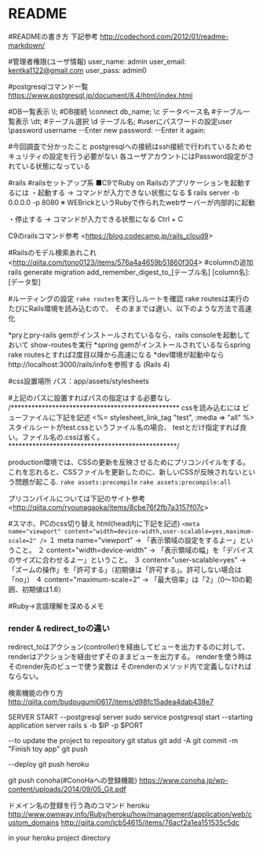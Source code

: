 # README

#READMEの書き方
下記参考
http://codechord.com/2012/01/readme-markdown/

#管理者権限(ユーザ情報)
user_name: admin
user_email: kentka1122@gmail.com
user_pass: admin0

#postgresqlコマンド一覧
https://www.postgresql.jp/document/8.4/html/index.html

#️DB一覧表示
\l;
#DB接続
\connect db_name;
\c データベース名
#テーブル一覧表示
\dt;
#テーブル選択
\d テーブル名;
#userにパスワードの設定user
\password username
--Enter new password:
--Enter it again:

#今回調査で分かったこと
postgresqlへの接続はssh接続で行われているためセキュリティの設定を行う必要がない
各ユーザアカウントにはPassword設定がされている状態になっている


#rails
#railsセットアップ系
■C9でRuby on Railsのアプリケーションを起動するには
・起動する → コマンドが入力できない状態になる
$ rails server -b 0.0.0.0 -p 8080
※ WEBrickというRubyで作られたwebサーバーが内部的に起動
 
・停止する → コマンドが入力できる状態になる
Ctrl + C


C9のrailsコマンド参考
<<https://blog.codecamp.jp/rails_cloud9>>

#Railsのモデル検索あれこれ
<<http://qiita.com/tono0123/items/576a4a4659b51860f304>>
#columnの追加
rails generate migration add_remember_digest_to_[テーブル名] [column名]:[データ型]



#ルーティングの設定
`rake routes`を実行しルートを確認
rake routesは実行のたびにRails環境を読み込むので、
そのままでは遅い、以下のような方法で高速化

*pryとpry-rails gemがインストールされているなら、rails consoleを起動しておいて show-routesを実行
*spring gemがインストールされているならspring rake routesとすれば2度目以降から高速になる
*dev環境が起動中ならhttp://localhost:3000/rails/infoを参照する (Rails 4)

#css設置場所
パス：app/assets/stylesheets

#上記のパスに設置すればパスの指定はする必要なし
/*************************************************
cssを読み込むには
ビューファイルに下記を記述
<%= stylesheet_link_tag "test", :media => "all" %>
スタイルシートがtest.cssというファイル名の場合、
testとだけ指定すれば良い。ファイル名の.cssは省く。
*************************************************/

production環境では、CSSの更新を反映させるためにプリコンパイルをする。
これを忘れると、CSSファイルを更新したのに、新しいCSSが反映されないという問題が起こる.
`rake assets:precompile`
`rake assets:precompile:all`

プリコンパイルについては下記のサイト参考
<<http://qiita.com/ryounagaoka/items/8cbe76f2fb7a3157f07c>>

#スマホ、PCのcss切り替え
html(head内に下記を記述)
`<meta name="viewport" content="width=device-width,user-scalable=yes,maximum-scale=2" />`
１ meta name="viewport" → 「表示領域の設定をするよー」ということ。
２ content="width=device-width" → 「表示領域の幅」を「デバイスのサイズに合わせるよー」ということ。
３ content="user-scalable=yes" → 「ズームの操作」を「許可する」（初期値は「許可する」。許可しない場合は「no」）
４ content="maximum-scale=2" → 「最大倍率」は「2」（0～10の範囲、初期値は1.6）

#Ruby->言語理解を深めるメモ

### render & redirect_toの違い
redirect_toはアクション(controller)を経由してビューを出力するのに対して、
renderはアクションを経由せずそのままビューを出力する。
renderを使う時はそのrender先のビューで使う変数は
そのrenderのメソッド内で定義しなければならない。


検索機能の作り方
http://qiita.com/budougumi0617/items/d98fc15adea4dab438e7



SERVER START
--postgresql server
sudo service postgresql start
--starting application server
rails s -b $IP -p $PORT

--to update the project to repository
 git status
 git add -A
 git commit -m "Finish toy app"
 git push
 
 --deploy
 git push heroku
 
 
 git push conoha(#ConoHaへの登録機能) 
 https://www.conoha.jp/wp-content/uploads/2014/09/05_Git.pdf
 
 ドメイン名の登録を行う為のコマンド
 heroku
 http://www.ownway.info/Ruby/heroku/how/management/application/web/custom_domains
 http://qiita.com/icb54615/items/76acf2a1ea151535c5dc
 
 
 
 
in your heroku project directory
